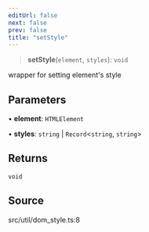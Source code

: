 ```yaml
---
editUrl: false
next: false
prev: false
title: "setStyle"
---
```


> **setStyle**(`element`, `styles`): `void`

wrapper for setting element's style

## Parameters

• **element**: `HTMLElement`

• **styles**: `string` \| `Record`\<`string`, `string`\>

## Returns

`void`

## Source

src/util/dom\_style.ts:8
